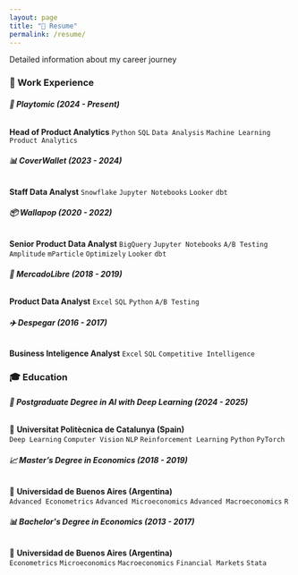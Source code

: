 ```yaml
---
layout: page
title: "📝 Resume"
permalink: /resume/
---
```


Detailed information about my career journey


### **💼 Work Experience**  

###### **🚀 Playtomic (2024 - Present)**
**Head of Product Analytics**
`Python` `SQL` `Data Analysis` `Machine Learning` `Product Analytics`

###### **📊 CoverWallet (2023 - 2024)** 
**Staff Data Analyst** 
`Snowflake` `Jupyter Notebooks` `Looker` `dbt`

###### **📦 Wallapop (2020 - 2022)**
**Senior Product Data Analyst** 
`BigQuery` `Jupyter Notebooks` `A/B Testing` `Amplitude` `mParticle` `Optimizely` `Looker` `dbt`

###### **🛒 MercadoLibre (2018 - 2019)**
**Product Data Analyst** 
`Excel` `SQL` `Python` `A/B Testing`

###### **✈️ Despegar (2016 - 2017)**
**Business Inteligence Analyst**
`Excel` `SQL` `Competitive Intelligence`


### **🎓 Education**  

###### **🤖 Postgraduate Degree in AI with Deep Learning (2024 - 2025)**
📍 **Universitat Politècnica de Catalunya (Spain)**    
`Deep Learning` `Computer Vision` `NLP` `Reinforcement Learning` `Python` `PyTorch` 

###### **📈 Master’s Degree in Economics (2018 - 2019)**
📍 **Universidad de Buenos Aires (Argentina)**  
`Advanced Econometrics` `Advanced Microeconomics` `Advanced Macroeconomics` `R`

###### **📊 Bachelor's Degree in Economics (2013 - 2017)**
📍 **Universidad de Buenos Aires (Argentina)**  
`Econometrics` `Microeconomics` `Macroeconomics` `Financial Markets` `Stata`